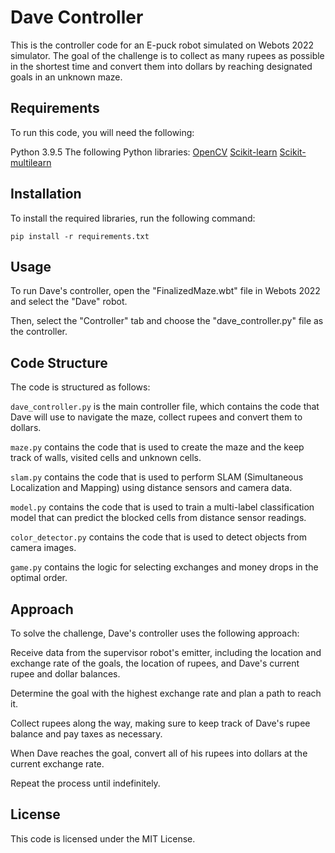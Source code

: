 # Dave Controller

This is the controller code for an E-puck robot simulated on Webots 2022 simulator.
The goal of the challenge is to collect as many rupees as possible in the shortest time and convert them into dollars by reaching designated goals in an unknown maze.

## Requirements

To run this code, you will need the following:

Python 3.9.5
The following Python libraries:
[OpenCV](https://opencv.org/)
[Scikit-learn](https://scikit-learn.org/)
[Scikit-multilearn](http://scikit.ml/)

## Installation

To install the required libraries, run the following command:

```
pip install -r requirements.txt
```

## Usage

To run Dave's controller, open the "FinalizedMaze.wbt" file in Webots 2022 and select the "Dave" robot.

Then, select the "Controller" tab and choose the "dave_controller.py" file as the controller.

## Code Structure

The code is structured as follows:

`dave_controller.py` is the main controller file, which contains the code that Dave will use to navigate the maze, collect rupees and convert them to dollars.

`maze.py` contains the code that is used to create the maze and the keep track of walls, visited cells and unknown cells.

`slam.py` contains the code that is used to perform SLAM (Simultaneous Localization and Mapping) using distance sensors and camera data.

`model.py` contains the code that is used to train a multi-label classification model that can predict the blocked cells from distance sensor readings.

`color_detector.py` contains the code that is used to detect objects from camera images.

`game.py` contains the logic for selecting exchanges and money drops in the optimal order.

## Approach

To solve the challenge, Dave's controller uses the following approach:

Receive data from the supervisor robot's emitter, including the location and exchange rate of the goals, the location of rupees, and Dave's current rupee and dollar balances.

Determine the goal with the highest exchange rate and plan a path to reach it.

Collect rupees along the way, making sure to keep track of Dave's rupee balance and pay taxes as necessary.

When Dave reaches the goal, convert all of his rupees into dollars at the current exchange rate.

Repeat the process until indefinitely.

## License

This code is licensed under the MIT License.
